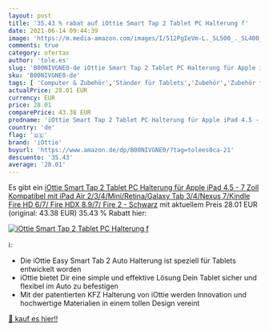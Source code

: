 ```yaml
---
layout: post
title: '35.43 % rabat auf iOttie Smart Tap 2 Tablet PC Halterung f'
date: 2021-06-14 09:44:39
image: 'https://m.media-amazon.com/images/I/512PgIeVm-L._SL500_._SL400_.jpg'
comments: true
category: ofertas
author: 'tole.es'
slug: 'B00NIVGNE0-de iOttie Smart Tap 2 Tablet PC Halterung für Apple iPad 4.5...'
sku: 'B00NIVGNE0-de'
tags: [ 'Computer & Zubehör','Ständer für Tablets','Zubehör','Zubehör für Tablets','iottie', ]
actualPrice: 28.01 EUR
currency: EUR
price: 28.01
comparePrice: 43.38 EUR
prodname: 'iOttie Smart Tap 2 Tablet PC Halterung für Apple iPad 4.5 - 7 Zoll  Kompatibel mit iPad Air 2/3/4/Mini/Retina/Galaxy Tab 3/4/Nexus 7/Kindle Fire HD 6/7/ Fire HDX 8.9/7/ Fire 2 - Schwarz'
country: 'de'
flag: '🇩🇪'
brand: 'iOttie'
buyurl: 'https://www.amazon.de/dp/B00NIVGNE0/?tag=tolees0ca-21'
descuento: '35.43'
average: '28.01'
---
```


Es gibt ein [iOttie Smart Tap 2 Tablet PC Halterung für Apple iPad 4.5 - 7 Zoll  Kompatibel mit iPad Air 2/3/4/Mini/Retina/Galaxy Tab 3/4/Nexus 7/Kindle Fire HD 6/7/ Fire HDX 8.9/7/ Fire 2 - Schwarz](https://www.amazon.de/dp/B00NIVGNE0/?tag=tolees0ca-21) mit aktuellem Preis 28.01 EUR (original: 43.38 EUR) 35.43 % Rabatt hier:

[![iOttie Smart Tap 2 Tablet PC Halterung f](https://m.media-amazon.com/images/I/512PgIeVm-L._SL500_._SL400_.jpg)](https://www.amazon.de/dp/B00NIVGNE0/?tag=tolees0ca-21)

ℹ️:

- Die iOttie Easy Smart Tab 2 Auto Halterung ist speziell für Tablets entwickelt worden
- iOttie bietet Dir eine simple und effektive Lösung Dein Tablet sicher und flexibel im Auto zu befestigen
- Mit der patentierten KFZ Halterung von iOttie werden Innovation und hochwertige Materialien in einem tollen Design vereint

[🛒 kauf es hier!!](https://www.amazon.de/dp/B00NIVGNE0/?tag=tolees0ca-21)
